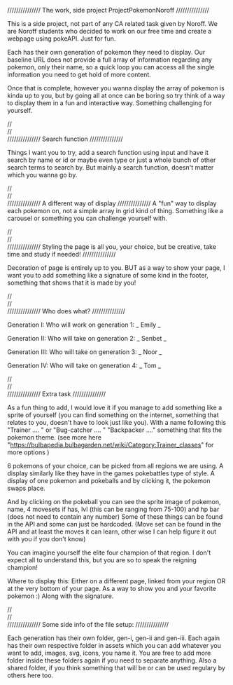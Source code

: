 /////////////// The work, side project ProjectPokemonNoroff ///////////////

This is a side project, not part of any CA related task given by Noroff. We are Noroff students who decided to work on
our free time and create a webpage using pokeAPI. Just for fun.

Each has their own generation of pokemon they need to display. Our baseline URL does not provide a full array of information
regarding any pokemon, only their name, so a quick loop you can access all the single information you need to get hold of
more content.

Once that is complete, however you wanna display the array of pokemon is kinda up to you, but by going all at once can be
boring so try think of a way to display them in a fun and interactive way. Something challenging for yourself.

//                                                                                               
//                                                                                              
/////////////// Search function ///////////////

Things I want you to try, add a search function using input and have it search by name or id or maybe even type or just a
whole bunch of other search terms to search by. But mainly a search function, doesn't matter which you wanna go by.

//                                                                                              
//                                                                                              
/////////////// A different way of display ///////////////
A "fun" way to display each pokemon on, not a simple array in grid kind of thing. Something like a carousel or something
you can challenge yourself with.

//                                                                                              
//                                                                                              
/////////////// Styling the page is all you, your choice, but be creative, take time and study if needed! ///////////////

Decoration of page is entirely up to you. BUT as a way to show your page, I want you to add something like a signature of
some kind in the footer, something that shows that it is made by you!

//                                                                                              
//                                                                                              
/////////////// Who does what? ///////////////

Generation I:
Who will work on generation 1: _ Emily _

Generation II:
Who will take on generation 2: _ Senbet _

Generation III:
Who will take on generation 3: _ Noor _

Generation IV:
Who will take on generation 4: _ Tom _

//                                                                                              
//                                                                                              
/////////////// Extra task ///////////////

As a fun thing to add, I would love it if you manage to add something like a sprite of yourself (you can find something on the
internet, something that relates to you, doesn't have to look just like you). With a name following this
"Trainer .... " or "Bug-catcher .... " "Backpacker ...." something that fits the pokemon theme.
(see more here "https://bulbapedia.bulbagarden.net/wiki/Category:Trainer_classes" for more options )

6 pokemons of your choice, can be picked from all regions we are using. A display similarly like they have in the games pokebattles type of style.
A display of one pokemon and pokeballs and by clicking it, the pokemon swaps place.

And by clicking on the pokeball you can see the sprite image of pokemon, name, 4 movesets if has, lvl (this can be ranging from 75-100)
and hp bar (does not need to contain any number) Some of these things can be found in the API and some can just be hardcoded.
(Move set can be found in the API and at least the moves it can learn, other wise I can help figure it out with you if you don't know)

You can imagine yourself the elite four champion of that region. I don't expect all to understand this, but you are so to speak the reigning champion!

Where to display this: Either on a different page, linked from your region OR at the very bottom of your page.
As a way to show you and your favorite pokemon :) Along with the signature.

//                                                                                              
//                                                                                              
/////////////// Some side info of the file setup: ///////////////

Each generation has their own folder, gen-i, gen-ii and gen-iii. Each again has their own respective folder in assets which you
can add whatever you want to add, images, svg, icons, you name it. You are free to add more folder inside these folders again if
you need to separate anything. Also a shared folder, if you think something that will be or can be used regulary by others here too.
